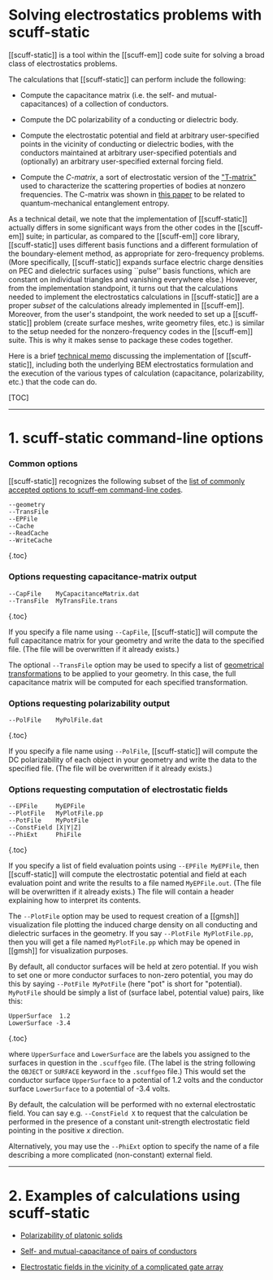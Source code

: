 <h1> Solving electrostatics problems with
     <span class="SC">scuff-static</span>
</h1>

[[scuff-static]] is a tool within the
[[scuff-em]] code suite for solving
a broad class of electrostatics problems.

The calculations that [[scuff-static]] can
perform include the following:

+ Compute the capacitance matrix (i.e. the self- and mutual-
capacitances) of a collection of conductors.

+ Compute the DC polarizability of a conducting or
dielectric body.

+ Compute the electrostatic potential and field
at arbitrary user-specified points in the vicinity
of conducting or dielectric bodies, with the
conductors maintained at arbitrary user-specified
potentials and (optionally) an arbitrary user-specified
external forcing field.

+ Compute the *C-matrix*, a sort of electrostatic
version of the
["T-matrix"](../scuff-tmatrix/scuff-tmatrix.md)
used to characterize the scattering properties
of bodies at nonzero frequencies. The C-matrix
was shown in
[this paper](http://dx.doi.org/10.1103/PhysRevLett.114.151602)
to be related to quantum-mechanical entanglement
entropy.

As a technical detail, we note that the implementation of
[[scuff-static]] actually differs in some significant ways
from the other codes in the [[scuff-em]] suite; in particular,
as compared to the [[scuff-em]] core library,
[[scuff-static]] uses different basis functions and a
different formulation of the boundary-element method, as
appropriate for zero-frequency problems. (More specifically,
[[scuff-static]] expands
surface electric charge densities on PEC and dielectric
surfaces using ``pulse'' basis functions, which are
constant on individual triangles and vanishing everywhere
else.) However, from the implementation standpoint, it
turns out that the calculations needed to implement the
electrostatics calculations in [[scuff-static]] are a
proper *subset* of the calculations already implemented
in [[scuff-em]]. Moreover, from the user's standpoint,
the work needed to set up a [[scuff-static]] problem
(create surface meshes, write geometry files, etc.)
is similar to the setup needed for the nonzero-frequency
codes in the [[scuff-em]] suite.
This is why it makes sense to package these codes together.

Here is a brief [technical memo](scuff-static.pdf)
discussing the implementation of [[scuff-static]],
including both the underlying BEM electrostatics formulation
and the execution of the various types of calculation
(capacitance, polarizability, etc.) that the code can do.

[//]: ###################################################
[//]: ###################################################
[//]: ###################################################

[TOC]

--------------------------------------------------

<a name="CommandLineOptions"></a>
# 1. <span class="SC">scuff-static</span> command-line options

### Common options

[[scuff-static]] recognizes the following subset of the
[list of commonly accepted options to
 <span class="SC">scuff-em</span> command-line codes][CommonOptions].

  ````
--geometry
--TransFile
--EPFile
--Cache
--ReadCache
--WriteCache
  ````
{.toc}

### Options requesting capacitance-matrix output

  ````
--CapFile    MyCapacitanceMatrix.dat
--TransFile  MyTransFile.trans
  ````
{.toc}

If you specify a file name using `--CapFile`, [[scuff-static]]
will compute the full capacitance matrix for your geometry
and write the data to the specified file. (The file will be
overwritten if it already exists.)

The optional `--TransFile` option may be used to specify a
list of
[geometrical transformations](../../reference/Transformations.md)
to be applied to your geometry. In this case, the full capacitance
matrix will be computed for each specified transformation.

### Options requesting polarizability output

  ````
--PolFile    MyPolFile.dat
  ````
{.toc}

If you specify a file name using `--PolFile`, [[scuff-static]]
will compute the DC polarizability of each object in your
geometry and write the data to the specified file. (The file
will be overwritten if it already exists.)

### Options requesting computation of electrostatic fields

  ````
--EPFile     MyEPFile
--PlotFile   MyPlotFile.pp
--PotFile    MyPotFile
--ConstField [X|Y|Z]
--PhiExt     PhiFile
  ````
{.toc}

If you specify a list of field evaluation points using
`--EPFile MyEPFile`, then [[scuff-static]] will compute
the electrostatic potential and field at each evaluation
point and write the results to a file named `MyEPFile.out`.
(The file will be overwritten if it already exists.)
The file will contain a header explaining how to interpret
its contents.

The `--PlotFile` option may be used to request
creation of a [[gmsh]] visualization file plotting
the induced charge density on all conducting and
dielectric surfaces in the geometry.
If you say `--PlotFile MyPlotFile.pp`, then you
will get a file named `MyPlotFile.pp` which
may be opened in [[gmsh]] for visualization purposes.

By default, all conductor surfaces will be held
at zero potential. If you wish to set one or more
conductor surfaces to non-zero potential, you may do this
by saying `--PotFile MyPotFile` (here "pot" is short
for "potential). `MyPotFile` should be simply a
list of (surface label, potential value) pairs,
like this:

  ````
 UpperSurface  1.2
 LowerSurface -3.4
  ````
{.toc}

where `UpperSurface` and `LowerSurface` are the
labels you assigned to the surfaces in question
in the `.scuffgeo` file. (The label is the string
following the `OBJECT` or `SURFACE` keyword
in the `.scuffgeo` file.) This would set the
conductor surface `UpperSurface` to a potential of
1.2 volts and the conductor surface `LowerSurface`
to a potential of -3.4 volts.

By default, the calculation will be performed with
no external electrostatic field. You can say e.g.
`--ConstField X` to request that the calculation
be performed in the presence of a constant unit-strength
electrostatic field pointing in the positive $x$
direction.

Alternatively, you may use the `--PhiExt` option
to specify the name of a file describing a more
complicated (non-constant) external field.

--------------------------------------------------
<a name="Examples"></a>
# 2. Examples of calculations using <span class="SC">scuff-static</span>

+ [Polarizability of platonic solids][PlatonicSolids]

+ [Self- and mutual-capacitance of pairs of conductors][TwoBodyCapacitors]

+ [Electrostatic fields in the vicinity of a complicated gate array][PlatonicSolids]

[PlatonicSolids]: ../../examples/PlatonicSolids/PlatonicSolids.md
[TwoBodyCapacitors]: ../../examples/TwoBodyCapacitors/TwoBodyCapacitors.md
[CommonOptions]: ../GeneralReference.md#CommonOptions

